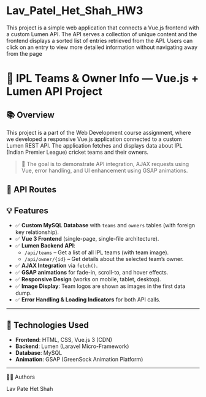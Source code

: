 # Lav_Patel_Het_Shah_HW3
This project is a simple web application that connects a Vue.js frontend with a custom Lumen API. The API serves a collection of unique content and the frontend displays a sorted list of entries retrieved from the API. Users can click on an entry to view more detailed information without navigating away from the page

# 🏏 IPL Teams & Owner Info — Vue.js + Lumen API Project

## 📚 Overview

This project is a part of the Web Development course assignment, where we developed a responsive Vue.js application connected to a custom Lumen REST API. The application fetches and displays data about IPL (Indian Premier League) cricket teams and their owners.

> 🔗 The goal is to demonstrate API integration, AJAX requests using Vue, error handling, and UI enhancement using GSAP animations.

## 🔗 API Routes

## 💡 Features

- ✅ **Custom MySQL Database** with `teams` and `owners` tables (with foreign key relationship).
- ✅ **Vue 3 Frontend** (single-page, single-file architecture).
- ✅ **Lumen Backend API**:
  - `/api/teams` – Get a list of all IPL teams (with team image).
  - `/api/owner/{id}` – Get details about the selected team’s owner.
- ✅ **AJAX Integration** via `fetch()`.
- ✅ **GSAP animations** for fade-in, scroll-to, and hover effects.
- ✅ **Responsive Design** (works on mobile, tablet, desktop).
- ✅ **Image Display**: Team logos are shown as images in the first data dump.
- ✅ **Error Handling & Loading Indicators** for both API calls.

---

## 🔧 Technologies Used

- **Frontend**: HTML, CSS, Vue.js 3 (CDN)
- **Backend**: Lumen (Laravel Micro-Framework)
- **Database**: MySQL
- **Animation**: GSAP (GreenSock Animation Platform)

---

👨‍💻 Authors

Lav Pate
Het Shah

